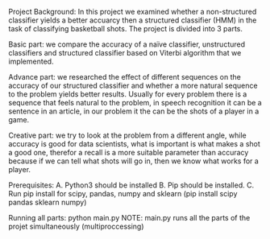 Project Background:
In this project we examined whether a non-structured classifier yields a better accuarcy then a structured classifier (HMM) in
the task of classifying basketball shots.
The project is divided into 3 parts.

Basic part: we compare the accuracy of a naïve classifier, unstructured classifiers and structured classifier based on
Viterbi algorithm that we implemented.

Advance part: we researched the effect of different sequences on the accuracy of our structured classifier and whether
a more natural sequence to the problem yields better results. Usually for every problem there is a sequence that feels natural
to the problem, in speech recognition it can be a sentence in an article, in our problem it the can be the shots of a player
in a game.

Creative part: we try to look at the problem from a different angle, while accuracy is good for data scientists, what is
important is what makes a shot a good one, therefor a recall is a more suitable parameter than accuracy because if we can tell
what shots will go in, then we know what works for a player.

Prerequisites: 
A. Python3 should be installed 
B. Pip should be installed.
C. Run pip install for scipy, pandas, numpy and sklearn (pip install scipy pandas sklearn numpy) 

Running all parts:
python main.py
NOTE: main.py runs all the parts of the projet simultaneously (multiproccessing)
